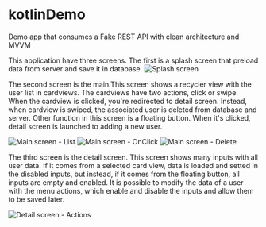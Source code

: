 # kotlinDemo
Demo app that consumes a Fake REST API with clean architecture and MVVM

This application have three screens. The first is a splash screen that preload data from server and save it in database.
![Splash screen](https://media.giphy.com/media/vPohqTeshgjI1gH5tG/giphy.gif?cid=790b76112c8554532ffe8f4672ab75006fab35b0b48eab66&rid=giphy.gif&ct=g)

The second screen is the main.This screen shows a recycler view with the user list in cardviews. The cardviews have two actions, click or swipe.
When the cardview is clicked, you're redirected to detail screen. Instead, when cardview is swiped, the associated user is deleted from database and server. 
Other function in this screen is a floating button. When it's clicked, detail screen is launched to adding a new user.

![Main screen - List](https://media.giphy.com/media/MjbSLSypJFn0ZbVRUr/giphy.gif?cid=790b76110e891d09cb2618c780d6b99fd29e74d8430619b1&rid=giphy.gif&ct=g)
![Main screen - OnClick](https://media.giphy.com/media/5p19ZoXUZvWaeULU6S/giphy.gif?cid=790b7611a3310825ab31217b98235cfa93ae67a365e96460&rid=giphy.gif&ct=g)
![Main screen - Delete](https://media.giphy.com/media/QFOfg5q07QPv3sQjLT/giphy.gif?cid=790b76112b858cca0c8a70b013d30f44225f0386e4cafd91&rid=giphy.gif&ct=g)


The third screen is the detail screen. This screen shows many inputs with all user data. 
If it comes from a selected card view, data is loaded and setted in the disabled inputs, but instead, if it comes from the floating button, all inputs are empty and enabled. It is possible to modify the data of a user with the menu actions, which enable and disable the inputs and allow them to be saved later.

![Detail screen - Actions](https://media.giphy.com/media/cGzEj3f0IT7XpNnXT0/giphy.gif?cid=790b76112d4b2bb34b73d0b808fc4818acbf07b1e7809f99&rid=giphy.gif&ct=g)
